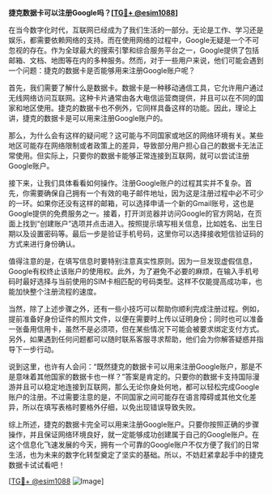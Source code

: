 **捷克数据卡可以注册Google吗？[[TG💪+ @esim1088](https://t.me/s/esim1088)]**

在当今数字化时代，互联网已经成为了我们生活的一部分。无论是工作、学习还是娱乐，都需要依赖网络的支持。而在使用网络的过程中，Google无疑是一个不可忽视的存在。作为全球最大的搜索引擎和综合服务平台之一，Google提供了包括邮箱、文档、地图等在内的多种服务。然而，对于一些用户来说，他们可能会遇到一个问题：捷克的数据卡是否能够用来注册Google账户呢？

首先，我们需要了解什么是数据卡。数据卡是一种移动通信工具，它允许用户通过无线网络访问互联网。这种卡片通常由各大电信运营商提供，并且可以在不同的国家和地区使用。捷克的数据卡也不例外，它同样具备这样的功能。因此，理论上讲，捷克的数据卡是可以用来注册Google账户的。

那么，为什么会有这样的疑问呢？这可能与不同国家或地区的网络环境有关。某些地区可能存在网络限制或者政策上的差异，导致部分用户担心自己的数据卡无法正常使用。但实际上，只要你的数据卡能够正常连接到互联网，就可以尝试注册Google账户。

接下来，让我们具体看看如何操作。注册Google账户的过程其实并不复杂。首先，你需要确保自己拥有一个有效的电子邮件地址，因为这是注册过程中必不可少的一环。如果你还没有这样的邮箱，可以选择申请一个新的Gmail账号，这也是Google提供的免费服务之一。接着，打开浏览器并访问Google的官方网站，在页面上找到“创建账户”选项并点击进入。按照提示填写相关信息，比如姓名、出生日期以及设置密码等。最后一步是验证手机号码，这里你可以选择接收短信验证码的方式来进行身份确认。

值得注意的是，在填写信息时要特别注意真实性原则。因为一旦发现虚假信息，Google有权终止该账户的使用权。此外，为了避免不必要的麻烦，在输入手机号码时最好选择与当前使用的SIM卡相匹配的号码类型。这样不仅能提高成功率，也能加快整个注册流程的速度。

当然，除了上述步骤之外，还有一些小技巧可以帮助你顺利完成注册过程。例如，提前准备好身份证件的照片文件，以便在需要时上传以证明身份；同时也可以准备一张备用信用卡，虽然不是必须项，但在某些情况下可能会被要求绑定支付方式。另外，如果遇到任何问题都可以随时联系客服寻求帮助，他们会为你解答疑惑并指导下一步行动。

说到这里，也许有人会问：“既然捷克的数据卡可以用来注册Google账户，那是不是意味着其他国家的数据卡也一样？”答案是肯定的。只要你的数据卡支持国际漫游并且可以稳定地连接到互联网，那么无论你身处何地，都可以轻松完成Google账户的注册。不过需要注意的是，不同国家之间可能存在语言障碍或其他文化差异，所以在填写表格时要格外仔细，以免出现错误导致失败。

综上所述，捷克的数据卡完全可以用来注册Google账户。只要你按照正确的步骤操作，并且保证网络环境良好，就一定能够成功创建属于自己的Google账户。在这个信息化飞速发展的今天，拥有一个可靠的Google账户不仅方便了我们的日常生活，也为未来的数字化转型奠定了坚实的基础。所以，不妨赶紧拿起手中的捷克数据卡试试看吧！

[[TG💪+ @esim1088](https://t.me/s/esim1088) ![Image](https://i.postimg.cc/4NQfJmqS/Snipaste-2025-05-13-00-14-12.png)]